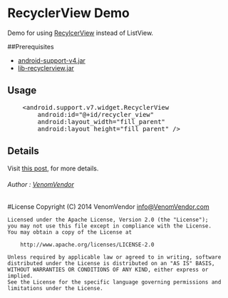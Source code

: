 # RecyclerView Demo
Demo for using [RecylcerView][1] instead of ListView.

##Prerequisites
 - [android-support-v4.jar](#)
 - [lib-recyclerview.jar][3]


## Usage
<pre>
    &lt;android.support.v7.widget.RecyclerView
        android:id="@+id/recycler_view"
        android:layout_width="fill_parent"
        android:layout_height="fill_parent" /&gt;
</pre>

## Details
Visit [this post][2], for more details.

###### Author : [VenomVendor](https://www.google.com/#newwindow=1&q=VenomVendor "Find me on Google")

#License
	Copyright (C) 2014 VenomVendor <info@VenomVendor.com>

	Licensed under the Apache License, Version 2.0 (the "License");
	you may not use this file except in compliance with the License.
	You may obtain a copy of the License at

		http://www.apache.org/licenses/LICENSE-2.0

	Unless required by applicable law or agreed to in writing, software
	distributed under the License is distributed on an "AS IS" BASIS,
	WITHOUT WARRANTIES OR CONDITIONS OF ANY KIND, either express or implied.
	See the License for the specific language governing permissions and
	limitations under the License.
	
 [1]: https://developer.android.com/preview/material/ui-widgets.html#recyclerview "RecyclerView"
 [2]: http://venomvendor.blogspot.in/2014/07/creating-animated-horizontal-vertical-recyclerview.html "Creating Animated, Horizontal, Vertical ListView using Recycler View."
 [3]: https://github.com/VenomVendor/RecyclerView/tree/master/library/bin/
